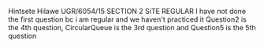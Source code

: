 Hintsete Hilawe
UGR/6054/15
SECTION 2
SiTE REGULAR
I have not done the first question bc i am regular and we haven't practiced it
Question2 is the 4th question, CircularQueue is the 3rd question and Question5 is the 5th question 
